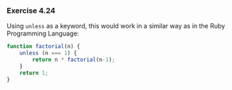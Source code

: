 ### Exercise 4.24
Using `unless` as a keyword, this would work in a similar way as in the Ruby Programming Language:
```js
function factorial(n) {
    unless (n === 1) {
        return n * factorial(n-1);
    }
    return 1;
}
```

